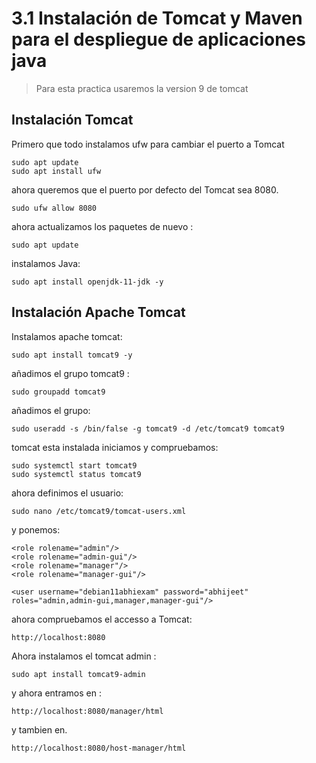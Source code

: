 # 3.1 Instalación de Tomcat y Maven para el despliegue de aplicaciones java

> Para esta practica usaremos la version 9 de tomcat

## Instalación Tomcat

Primero que todo instalamos ufw para cambiar el puerto a Tomcat
```
sudo apt update
sudo apt install ufw
```
ahora queremos que el puerto por defecto del Tomcat sea 8080.
```
sudo ufw allow 8080
```
ahora actualizamos los paquetes de nuevo : 
```
sudo apt update
```
instalamos Java:
```
sudo apt install openjdk-11-jdk -y
```

## Instalación Apache Tomcat
Instalamos apache tomcat:
```
sudo apt install tomcat9 -y
```
añadimos el grupo tomcat9 :
```
sudo groupadd tomcat9
```
añadimos el grupo: 
```
sudo useradd -s /bin/false -g tomcat9 -d /etc/tomcat9 tomcat9
```

tomcat esta instalada iniciamos y compruebamos:
```
sudo systemctl start tomcat9
sudo systemctl status tomcat9
```

ahora definimos el usuario:
```
sudo nano /etc/tomcat9/tomcat-users.xml
```
y ponemos:
```
<role rolename="admin"/>
<role rolename="admin-gui"/>
<role rolename="manager"/>
<role rolename="manager-gui"/>

<user username="debian11abhiexam" password="abhijeet" roles="admin,admin-gui,manager,manager-gui"/>
```

ahora compruebamos el accesso a Tomcat:
```
http://localhost:8080
```

Ahora instalamos el tomcat admin :
```
sudo apt install tomcat9-admin
```

y ahora entramos en :
```
http://localhost:8080/manager/html
```
y tambien en.
```
http://localhost:8080/host-manager/html
```